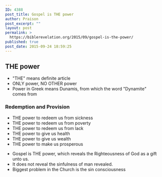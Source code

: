 ```yaml
---
ID: 4388
post_title: Gospel is THE power
author: Praison
post_excerpt: ""
layout: post
permalink: >
  https://biblerevelation.org/2015/09/gospel-is-the-power/
published: true
post_date: 2015-09-24 18:59:25
---
```

<h2>THE power</h2>
<ul>
	<li>"THE" means definite article</li>
	<li>ONLY power, NO OTHER power</li>
	<li>Power in Greek means Dunamis, from which the word "Dynamite" comes from</li>
</ul>
<h3>Redemption and Provision</h3>
<ul>
	<li>THE power to redeem us from sickness</li>
	<li>THE power to redeem us from poverty</li>
	<li>THE power to redeem us from lack</li>
	<li>THE power to give us health</li>
	<li>THE power to give us wealth</li>
	<li>THE power to make us prosperous</li>
</ul>
<ul>
	<li>Gospel is THE power, which reveals the Righteousness of God as a gift unto us.</li>
	<li>It does not reveal the sinfulness of man revealed.</li>
	<li>Biggest problem in the Church is the sin consciousness</li>
</ul>